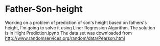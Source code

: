 # Father-Son-height
Working on a problem of prediction of son's height based on fathers's height, I'm going to solve it using Liner Regression Algorithm.
The solution is in Hight Prediction.ipynb
The data set was downloaded from http://www.randomservices.org/random/data/Pearson.html

